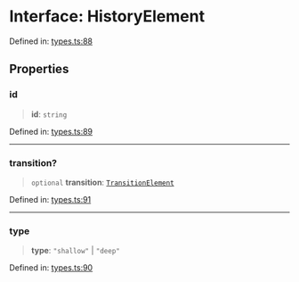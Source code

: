 # Interface: HistoryElement

Defined in: [types.ts:88](https://github.com/caweinshenker/scxml-js/blob/7dd2f3af253aee1431983d9212ae959f7d7083ba/src/types.ts#L88)

## Properties

### id

> **id**: `string`

Defined in: [types.ts:89](https://github.com/caweinshenker/scxml-js/blob/7dd2f3af253aee1431983d9212ae959f7d7083ba/src/types.ts#L89)

***

### transition?

> `optional` **transition**: [`TransitionElement`](TransitionElement.md)

Defined in: [types.ts:91](https://github.com/caweinshenker/scxml-js/blob/7dd2f3af253aee1431983d9212ae959f7d7083ba/src/types.ts#L91)

***

### type

> **type**: `"shallow"` \| `"deep"`

Defined in: [types.ts:90](https://github.com/caweinshenker/scxml-js/blob/7dd2f3af253aee1431983d9212ae959f7d7083ba/src/types.ts#L90)
